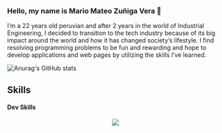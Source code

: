 ### Hello, my name is Mario Mateo Zuñiga Vera 👋

  I’m a 22 years old peruvian and after 2 years in the world of Industrial Engineering, I decided to transition to the tech industry because of its big impact around           the   world and how it has changed society’s lifestyle. I find resolving programming problems to be fun and rewarding and hope to develop applications and web        pages by       utilizing the skills I’ve learned. 
  
![Anurag's GitHub stats](https://github-readme-stats.vercel.app/api?username=mazuve1234&show_icons=true&theme=radical)

  
## Skills
#### Dev Skills
<p align="center">
  <a href="https://skillicons.dev">
    <img src="https://skillicons.dev/icons?i=git,github,ruby,rails,js,react,postgresql,python" />
  </a>
</p>
  
